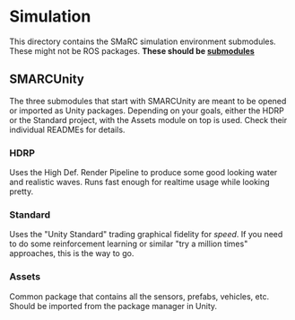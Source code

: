 # Simulation
This directory contains the SMaRC simulation environment submodules.
These might not be ROS packages.
**These should be [submodules](../documentation/Working%20with%20submodules.md)**


## SMARCUnity
The three submodules that start with SMARCUnity are meant to be opened or imported as Unity packages.
Depending on your goals, either the HDRP or the Standard project, with the Assets module on top is used.
Check their individual READMEs for details.

### HDRP
Uses the High Def. Render Pipeline to produce some good looking water and realistic waves. 
Runs fast enough for realtime usage while looking pretty.

### Standard
Uses the "Unity Standard" trading graphical fidelity for _speed_.
If you need to do some reinforcement learning or similar "try a million times" approaches, this is the way to go.

### Assets
Common package that contains all the sensors, prefabs, vehicles, etc.
Should be imported from the package manager in Unity.